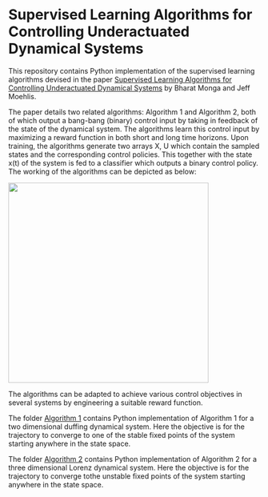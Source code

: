 # Supervised Learning Algorithms for Controlling Underactuated Dynamical Systems
This repository contains Python implementation of the supervised learning algorithms devised in the paper
[Supervised Learning Algorithms for Controlling Underactuated Dynamical Systems](https://arxiv.org/abs/1909.11119)
by Bharat Monga and Jeff Moehlis. 

The paper details two related algorithms: Algorithm 1 and Algorithm 2, both of which output a bang-bang (binary) control input by taking in feedback of the state of the dynamical system. The algorithms learn this control input by maximizing a reward function in both short and long time horizons. Upon training, the algorithms generate two arrays X, U which contain the sampled states and the corresponding control policies. This together with the state x(t) of the system is fed to a classifier which outputs a binary control policy. The working of the algorithms can be depicted as below:

<img src="https://github.com/bharatmonga/Supervised-learning-algorithms/blob/master/flowchart1.png" width="400">

The algorithms can be adapted to achieve various control objectives in several systems by engineering a suitable reward function. 

The folder [Algorithm 1](https://github.com/bharatmonga/Supervised-learning-algorithms/tree/master/Algorithm1) contains Python implementation of Algorithm 1 for a two dimensional duffing dynamical system. Here the objective is for the trajectory to converge to one of the stable fixed points of the system starting anywhere in the state space.

The folder [Algorithm 2](https://github.com/bharatmonga/Supervised-learning-algorithms/tree/master/Algorithm2) contains Python implementation of Algorithm 2 for a three dimensional Lorenz dynamical system. Here the objective is for the trajectory to converge tothe unstable fixed points of the system starting anywhere in the state space.
